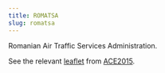 ```yaml
---
title: ROMATSA
slug: romatsa
---
```


Romanian Air Traffic Services Administration.

See the relevant [leaflet][leaf] from [ACE2015].

[leaf]: ../ROMATSA_Romania_ACE_2015.pdf "ACE 2015 Benchmarking Report Factsheet: ROMATSA"

[ACE2015]: http://www.eurocontrol.int/publications/atm-cost-effectiveness-ace-2015-benchmarking-report-2016-2020-outlook "ACE 2015 Benchmarking Report"
